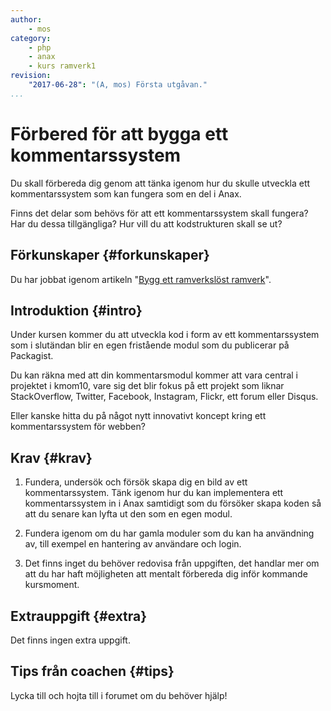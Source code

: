 ```yaml
---
author:
    - mos
category:
    - php
    - anax
    - kurs ramverk1
revision:
    "2017-06-28": "(A, mos) Första utgåvan."
...
```

Förbered för att bygga ett kommentarssystem
===================================

Du skall förbereda dig genom att tänka igenom hur du skulle utveckla ett kommentarssystem som kan fungera som en del i Anax.

Finns det delar som behövs för att ett kommentarssystem skall fungera? Har du dessa tillgängliga? Hur vill du att kodstrukturen skall se ut?

<!--more-->



Förkunskaper {#forkunskaper}
-----------------------

Du har jobbat igenom artikeln "[Bygg ett ramverkslöst ramverk](kunskap/bygg-ett-ramverkslost-ramverk)".



Introduktion {#intro}
-----------------------

Under kursen kommer du att utveckla kod i form av ett kommentarssystem som i slutändan blir en egen fristående modul som du publicerar på Packagist. 

Du kan räkna med att din kommentarsmodul kommer att vara central i projektet i kmom10, vare sig det blir fokus på ett projekt som liknar StackOverflow, Twitter, Facebook, Instagram, Flickr, ett forum eller Disqus.

Eller kanske hitta du på något nytt innovativt koncept kring ett kommentarssystem för webben?



Krav {#krav}
-----------------------

1. Fundera, undersök och försök skapa dig en bild av ett kommentarssystem. Tänk igenom hur du kan implementera ett kommentarssystem in i Anax samtidigt som du försöker skapa koden så att du senare kan lyfta ut den som en egen modul.

1. Fundera igenom om du har gamla moduler som du kan ha användning av, till exempel en hantering av användare och login.

1. Det finns inget du behöver redovisa från uppgiften, det handlar mer om att du har haft möjligheten att mentalt förbereda dig inför kommande kursmoment.



Extrauppgift {#extra}
-----------------------

Det finns ingen extra uppgift.



Tips från coachen {#tips}
-----------------------

Lycka till och hojta till i forumet om du behöver hjälp!
